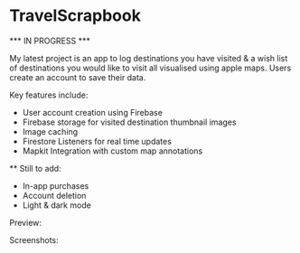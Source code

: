 # TravelScrapbook

*** IN PROGRESS ***

My latest project is an app to log destinations you have visited & a wish list of destinations you would like to visit all visualised using apple maps. Users create an account to save their data.

Key features include:

  - User account creation using Firebase
  - Firebase storage for visited destination thumbnail images
  - Image caching
  - Firestore Listeners for real time updates
  - Mapkit Integration with custom map annotations
  
  ** Still to add:
  - In-app purchases
  - Account deletion
  - Light & dark mode



Preview:


Screenshots:
